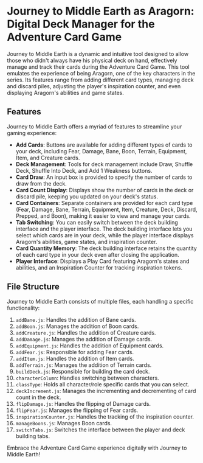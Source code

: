 # Journey to Middle Earth as Aragorn: Digital Deck Manager for the Adventure Card Game

Journey to Middle Earth is a dynamic and intuitive tool designed to allow those who didn't always have his physical deck on hand, effectively manage and track their cards during the Adventure Card Game. This tool emulates the experience of being Aragorn, one of the key characters in the series. Its features range from adding different card types, managing deck and discard piles, adjusting the player's inspiration counter, and even displaying Aragorn's abilities and game states.

## Features 

Journey to Middle Earth offers a myriad of features to streamline your gaming experience:

- **Add Cards**: Buttons are available for adding different types of cards to your deck, including Fear, Damage, Bane, Boon, Terrain, Equipment, Item, and Creature cards.
- **Deck Management**: Tools for deck management include Draw, Shuffle Deck, Shuffle Into Deck, and Add 1 Weakness buttons.
- **Card Draw**: An input box is provided to specify the number of cards to draw from the deck.
- **Card Count Display**: Displays show the number of cards in the deck or discard pile, keeping you updated on your deck's status.
- **Card Containers**: Separate containers are provided for each card type (Fear, Damage, Bane, Terrain, Equipment, Item, Creature, Deck, Discard, Prepped, and Boon), making it easier to view and manage your cards.
- **Tab Switching**: You can easily switch between the deck building interface and the player interface. The deck building interface lets you select which cards are in your deck, while the player interface displays Aragorn's abilities, game states, and inspiration counter.
- **Card Quantity Memory**: The deck building interface retains the quantity of each card type in your deck even after closing the application.
- **Player Interface**: Displays a Play Card featuring Aragorn's states and abilities, and an Inspiration Counter for tracking inspiration tokens.

## File Structure 

Journey to Middle Earth consists of multiple files, each handling a specific functionality:

1. `addBane.js`: Handles the addition of Bane cards.
2. `addBoon.js`: Manages the addition of Boon cards.
3. `addCreature.js`: Handles the addition of Creature cards.
4. `addDamage.js`: Manages the addition of Damage cards.
5. `addEquipment.js`: Handles the addition of Equipment cards.
6. `addFear.js`: Responsible for adding Fear cards.
7. `addItem.js`: Handles the addition of Item cards.
8. `addTerrain.js`: Manages the addition of Terrain cards.
9. `buildDeck.js`: Responsible for building the card deck. 
10. `characterColumn`: Handles switching between characters.
11. `classType`: Holds all character/role specific cards that you can select.
12. `deckIncrement.js`: Manages the incrementing and decrementing of card count in the deck.
13. `flipDamage.js`: Handles the flipping of Damage cards.
14. `flipFear.js`: Manages the flipping of Fear cards.
15. `inspirationCounter.js`: Handles the tracking of the inspiration counter.
16. `manageBoons.js`: Manages Boon cards.
17. `switchTabs.js`: Switches the interface between the player and deck building tabs.

Embrace the Adventure Card Game experience digitally with Journey to Middle Earth!

